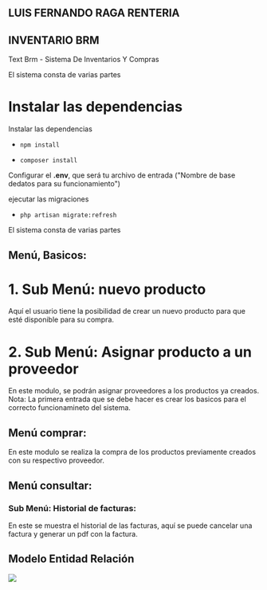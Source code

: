 ## LUIS FERNANDO RAGA RENTERIA

## INVENTARIO BRM
Text Brm - Sistema De Inventarios Y Compras

El sistema consta de varias partes


# Instalar las dependencias

Instalar las dependencias
*     npm install
*     composer install

Configurar el <strong>.env</strong>, que será tu archivo de entrada ("Nombre de base dedatos para su funcionamiento")

ejecutar las migraciones
*     php artisan migrate:refresh
El sistema consta de varias partes


## Menú, Basicos:
# 1. Sub Menú: nuevo producto 
Aquí el usuario tiene la posibilidad de crear un nuevo producto para que esté disponible para su compra.

# 2. Sub Menú: Asignar producto a un proveedor 
En este modulo, se podrán asignar proveedores a los productos ya creados.
Nota: La primera entrada que se debe hacer es crear los basicos para el correcto funcionamineto del sistema.

## Menú comprar:
En este modulo se realiza la compra de los productos previamente creados con su respectivo proveedor.

## Menú consultar:

### Sub Menú: Historial de facturas: 
En este se muestra el historial de las facturas, aquí se puede cancelar una factura y generar un pdf con la factura.


## Modelo Entidad Relación
![](https://drive.google.com/file/d/1-NrziuhT0kaHqkQCK4BFyUE53jsWE0gX/view?usp=sharing)


